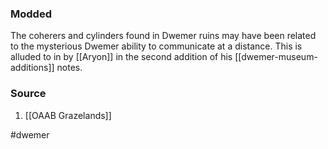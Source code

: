 ### Modded
The coherers and cylinders found in Dwemer ruins may have been related to the mysterious Dwemer ability to communicate at a distance. This is alluded to in by [[Aryon]] in the second addition of his [[dwemer-museum-additions]] notes.
### Source
1. [[OAAB Grazelands]]

#dwemer 